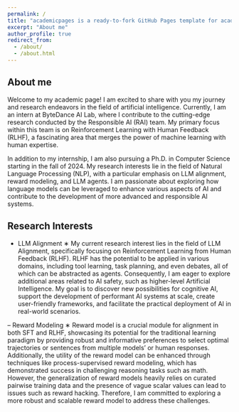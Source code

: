 ```yaml
---
permalink: /
title: "academicpages is a ready-to-fork GitHub Pages template for academic personal websites"
excerpt: "About me"
author_profile: true
redirect_from: 
  - /about/
  - /about.html
---
```


## About me

Welcome to my academic page! I am excited to share with you my journey and research endeavors in the field of artificial intelligence. Currently, I am an intern at ByteDance AI Lab, where I contribute to the cutting-edge research conducted by the Responsible AI (RAI) team. My primary focus within this team is on Reinforcement Learning with Human Feedback (RLHF), a fascinating area that merges the power of machine learning with human expertise.

In addition to my internship, I am also pursuing a Ph.D. in Computer Science starting in the fall of 2024. My research interests lie in the field of Natural Language Processing (NLP), with a particular emphasis on LLM alignment, reward modeling, and LLM agents. I am passionate about exploring how language models can be leveraged to enhance various aspects of AI and contribute to the development of more advanced and responsible AI systems.



## Research Interests
- LLM Alignment
∗ My current research interest lies in the field of LLM Alignment, specifically focusing on Reinforcement Learning
from Human Feedback (RLHF). RLHF has the potential to be applied in various domains, including tool learning,
task planning, and even debates, all of which can be abstracted as agents. Consequently, I am eager to explore
additional areas related to AI safety, such as higher-level Artificial Intelligence. My goal is to discover new
possibilities for cognitive AI, support the development of performant AI systems at scale, create user-friendly
frameworks, and facilitate the practical deployment of AI in real-world scenarios.

– Reward Modeling
∗ Reward model is a crucial module for alignment in both SFT and RLHF, showcasing its potential for the
traditional learning paradigm by providing robust and informative preferences to select optimal trajectories
or sentences from multiple models’ or human responses. Additionally, the utility of the reward model can
be enhanced through techniques like process-supervised reward modeling, which has demonstrated success in
challenging reasoning tasks such as math. However, the generalization of reward models heavily relies on curated
pairwise training data and the presence of vague scalar values can lead to issues such as reward hacking. Therefore,
I am committed to exploring a more robust and scalable reward model to address these challenges.
